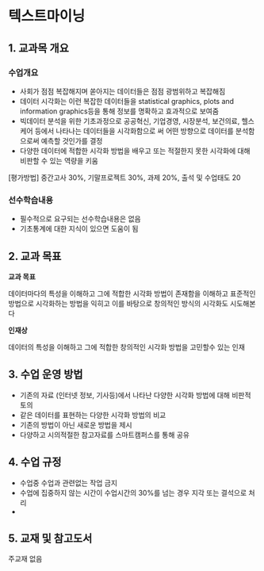 # 텍스트마이닝
## 1. 교과목 개요
### 수업개요
- 사회가 점점 복잡해지며 쏟아지는 데이터들은 점점 광범위하고 복잡해짐
- 데이터 시각화는 이런 복잡한 데이터들을 statistical graphics, plots and information graphics등을 통해 정보를 명확하고 효과적으로 보여줌
- 빅데이터 분석을 위한 기초과정으로 공공혁신, 기업경영, 시장분석, 보건의료, 헬스케어 등에서 나타나는 데이터들을 시각화함으로 써 어떤 방향으로 데이터를 분석함으로써 예측할 것인가를 결정
- 다양한 데이터에 적합한 시각화 방법을 배우고 또는 적절한지 못한 시각화에 대해 비판할 수 있는 역량을 키움

[평가방법]
중간고사 30%, 기말프로젝트 30%, 과제 20%, 출석 및 수업태도 20

### 선수학습내용
- 필수적으로 요구되는 선수학습내용은 없음
- 기초통계에 대한 지식이 있으면 도움이 됨
## 2. 교과 목표
**교과 목표**

데이터마다의 특성을 이해하고 그에 적합한 시각화 방법이 존재함을 이해하고 표준적인 방법으로 시각화하는 방법을 익히고 이를 바탕으로 창의적인 방식의 시각화도 시도해본다

**인재상**

데이터의 특성을 이해하고 그에 적합한 창의적인 시각화 방법을 고민할수 있는 인재

## 3. 수업 운영 방법

- 기존의 자료 (인터넷 정보, 기사등)에서 나타난 다양한 시각화 방법에 대해 비판적 토의
- 같은 데이터를 표현하는 다양한 시각화 방법의 비교
- 기존의 방법이 아닌 새로운 방법을 제시
- 다양하고 시의적절한 참고자료를 스마트캠퍼스를 통해 공유

## 4. 수업 규정

- 수업중 수업과 관련없는 작업 금지
- 수업에 집중하지 않는 시간이 수업시간의 30%를 넘는 경우 지각 또는 결석으로 처리
- 
## 5. 교재 및 참고도서
주교재 없음


